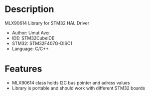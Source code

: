 # Description
MLX90614 Library for STM32 HAL Driver
* Author: Umut Avcı
* IDE: STM32CubeIDE
* STM32: STM32F407G-DISC1
* Language: C/C++

# Features
* MLX90614 class holds I2C bus pointer and adress values
* Library is portable and should work with different STM32 boards
